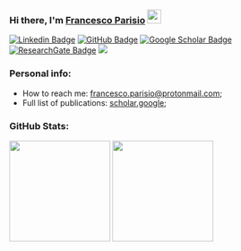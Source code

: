 ### Hi there, I'm <a href="https://www.linkedin.com/in/francesco-parisio-b1b53844/" target="_blank">Francesco Parisio</a> <img src="https://media.giphy.com/media/hvRJCLFzcasrR4ia7z/giphy.gif" width="25px">

[![Linkedin Badge](https://img.shields.io/badge/Linkedin-lightblue)](https://www.linkedin.com/in/francesco-parisio-b1b53844/)
[![GitHub Badge](https://img.shields.io/badge/Github-grey)](https://github.com/fparisio)
[![Google Scholar Badge](https://img.shields.io/badge/GoogleScholar-lightyellow)](https://scholar.google.de/citations?user=r2tLzDMAAAAJ&hl=en)
[![ResearchGate Badge](https://img.shields.io/badge/ResearchGate-lightgreen)](https://www.researchgate.net/profile/Francesco-Parisio?ev=hdr_xprf)
![](https://visitor-badge.glitch.me/badge?page_id=fparisio.fparisio)

### Personal info:

- How to reach me: francesco.parisio@protonmail.com;
- Full list of publications: [scholar.google](https://scholar.google.de/citations?user=r2tLzDMAAAAJ&hl=en);

### GitHub Stats:

<p>
  <img height="180em" src="https://github-readme-stats.vercel.app/api?username=fparisio&show_icons=true&hide_border=true&&count_private=true&include_all_commits=true" />
  <img height="180em" src="https://github-readme-stats.vercel.app/api/top-langs/?username=fparisio&show_icons=true&hide_border=true&layout=compact&langs_count=8"/>
</p>
